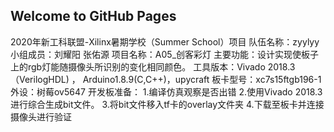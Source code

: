 ## Welcome to GitHub Pages

2020年新工科联盟-Xilinx暑期学校（Summer School）项目
队伍名称：zyylyy
小组成员：刘耀阳 张佑源
项目名称：A05_创客彩灯
主要功能：设计实现使板子上的rgb灯能随摄像头所识别的变化相同颜色。
工具版本：Vivado 2018.3（VerilogHDL) ， Arduino1.8.9(C,C++)，upycraft
板卡型号：xc7s15ftgb196-1
外设：树莓ov5647
开发板准备：
1.编译仿真观察是否出错
2.使用Vivado 2018.3进行综合生成bit文件。
3.将bit文件移入tf卡的overlay文件夹
4.下载至板卡并连接摄像头进行验证
